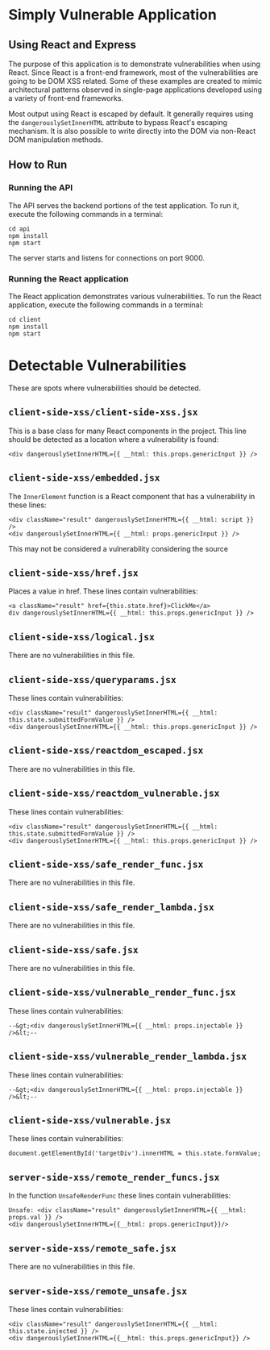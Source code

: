 # Simply Vulnerable Application
## Using React and Express

The purpose of this application is to demonstrate vulnerabilities when using React.  Since React is a front-end framework, most of the vulnerabilities are going to be DOM XSS related.  Some of these examples are created to mimic architectural patterns observed in single-page applications developed using a variety of front-end frameworks.

Most output using React is escaped by default.  It generally requires using the `dangerouslySetInnerHTML` attribute to bypass React's escaping mechanism.  It is also possible to write directly into the DOM via non-React DOM manipulation methods.


## How to Run

### Running the API
The API serves the backend portions of the test application.  To run it, execute the following commands in a terminal:

```
cd api
npm install
npm start
```

The server starts and listens for connections on port 9000.

### Running the React application

The React application demonstrates various vulnerabilities.  To run the React application, execute the following commands in a terminal:

```
cd client
npm install
npm start
```

# Detectable Vulnerabilities

These are spots where vulnerabilities should be detected.


## `client-side-xss/client-side-xss.jsx`

This is a base class for many React components in the project.  This line should be detected as a location where a vulnerability is found:

```
<div dangerouslySetInnerHTML={{ __html: this.props.genericInput }} />
```


## `client-side-xss/embedded.jsx`

The `InnerElement` function is a React component that has a vulnerability in these lines:

```
<div className="result" dangerouslySetInnerHTML={{ __html: script }} />
<div dangerouslySetInnerHTML={{ __html: props.genericInput }} />
```

This may not be considered a vulnerability considering the source


## `client-side-xss/href.jsx`

Places a value in href.  These lines contain vulnerabilities:

```
<a className="result" href={this.state.href}>ClickMe</a>
div dangerouslySetInnerHTML={{ __html: this.props.genericInput }} />
```

## `client-side-xss/logical.jsx`

There are no vulnerabilities in this file.


## `client-side-xss/queryparams.jsx`

These lines contain vulnerabilities:

```
<div className="result" dangerouslySetInnerHTML={{ __html: this.state.submittedFormValue }} />
<div dangerouslySetInnerHTML={{ __html: this.props.genericInput }} />

```

## `client-side-xss/reactdom_escaped.jsx`

There are no vulnerabilities in this file.


## `client-side-xss/reactdom_vulnerable.jsx`

These lines contain vulnerabilities:

```
<div className="result" dangerouslySetInnerHTML={{ __html: this.state.submittedFormValue }} />
<div dangerouslySetInnerHTML={{ __html: this.props.genericInput }} />

```

## `client-side-xss/safe_render_func.jsx`

There are no vulnerabilities in this file.

## `client-side-xss/safe_render_lambda.jsx`

There are no vulnerabilities in this file.

## `client-side-xss/safe.jsx`

There are no vulnerabilities in this file.


## `client-side-xss/vulnerable_render_func.jsx`

These lines contain vulnerabilities:

```
--&gt;<div dangerouslySetInnerHTML={{ __html: props.injectable }} />&lt;--
```

## `client-side-xss/vulnerable_render_lambda.jsx`

These lines contain vulnerabilities:

```
--&gt;<div dangerouslySetInnerHTML={{ __html: props.injectable }} />&lt;--
```

## `client-side-xss/vulnerable.jsx`

These lines contain vulnerabilities:

```
document.getElementById('targetDiv').innerHTML = this.state.formValue;
```

## `server-side-xss/remote_render_funcs.jsx`

In the function `UnsafeRenderFunc` these lines contain vulnerabilities:

```
Unsafe: <div className="result" dangerouslySetInnerHTML={{ __html: props.val }} />
<div dangerouslySetInnerHTML={{__html: props.genericInput}}/>
```

## `server-side-xss/remote_safe.jsx`

There are no vulnerabilities in this file.

## `server-side-xss/remote_unsafe.jsx`

These lines contain vulnerabilities:

```
<div className="result" dangerouslySetInnerHTML={{ __html: this.state.injected }} />
<div dangerouslySetInnerHTML={{__html: this.props.genericInput}} />

```

